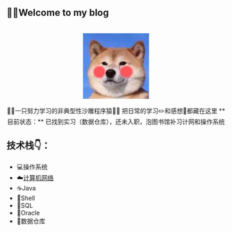 🤨🤨Welcome to my blog
----

 <br>
 <div align=center>
    <img src="图床/HeadSculpture.jpeg" width="30%" align="center"/>
 </div>
 <br>
 <div align=center>
    👨‍💻‍一只努力学习的非典型性沙雕程序猿👨‍💻‍  
    把日常的学习✏️和感想🧠都藏在这里  
    **目前状态：**  
    已找到实习（数据仓库），还未入职，泡图书馆补习计网和操作系统
 </div>   

技术栈👇：  
----

* 💻操作系统
* ☁️[计算机网络](计算机网络/计算机网络.md)
* ☕️Java
* 🍔Shell
* 🔦SQL
* 💾Oracle
* 🍉数据仓库



